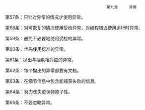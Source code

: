                                                  第九章     异常
第57条：只针对异常的情况才使用异常。

第58条：对可恢复的情况使用受检异常，对编程错误使用运行时异常。

第59条：避免不必要地使用受检的异常。      

第60条：优先使用标准的异常。

第61条：抛出与抽象相对应的异常。

第62条：每个抛出的异常都要有文档。

第63条：在细节信息中包含能捕获失败的信息。

第64条：努力使失败保持原子性。

第65条：不要忽略异常。
                                                 
                                           